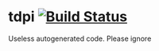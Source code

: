 # tdpi [![Build Status](https://travis-ci.org/skorezore/tdpi.svg?branch=master)](https://travis-ci.org/skorezore/tdpi)
Useless autogenerated code. Please ignore
